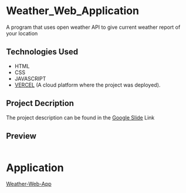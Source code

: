 # Weather_Web_Application
A program that uses open weather API to give current weather report of your location

## Technologies Used
  - HTML
  - CSS
  - JAVASCRIPT
  - [VERCEL](https://vercel.com/home) (A cloud platform where the project was deployed).

## Project Decription 
The project description can be found in the [Google Slide](https://docs.google.com/presentation/d/1YioKP2jSoejZb6KvlINCkHuQDWSTXJ8_gzkV1wQozk8/edit?usp=sharing) Link

## Preview
<div style="display:flex">
     <div style="flex:1;padding-left:10px;">
          <img scr"https://vercel.com/api/www/avatar/UNXm6T7ZyHixatBqFDrf2bbu?&s=60" width="800"/>
     </div>
</div>

# Application 
[Weather-Web-App](https://weather-web-application-zeta.vercel.app/)
